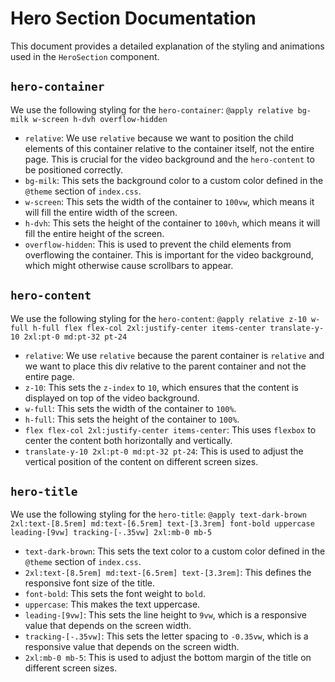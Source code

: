 # Hero Section Documentation

This document provides a detailed explanation of the styling and animations used in the `HeroSection` component.

## `hero-container`

We use the following styling for the `hero-container`: `@apply relative bg-milk w-screen h-dvh overflow-hidden`

-   `relative`: We use `relative` because we want to position the child elements of this container relative to the container itself, not the entire page. This is crucial for the video background and the `hero-content` to be positioned correctly.
-   `bg-milk`: This sets the background color to a custom color defined in the `@theme` section of `index.css`.
-   `w-screen`: This sets the width of the container to `100vw`, which means it will fill the entire width of the screen.
-   `h-dvh`: This sets the height of the container to `100vh`, which means it will fill the entire height of the screen.
-   `overflow-hidden`: This is used to prevent the child elements from overflowing the container. This is important for the video background, which might otherwise cause scrollbars to appear.

## `hero-content`

We use the following styling for the `hero-content`: `@apply relative z-10 w-full h-full flex flex-col 2xl:justify-center items-center translate-y-10 2xl:pt-0 md:pt-32 pt-24`

-   `relative`: We use `relative` because the parent container is `relative` and we want to place this div relative to the parent container and not the entire page.
-   `z-10`: This sets the `z-index` to `10`, which ensures that the content is displayed on top of the video background.
-   `w-full`: This sets the width of the container to `100%`.
-   `h-full`: This sets the height of the container to `100%`.
-   `flex flex-col 2xl:justify-center items-center`: This uses `flexbox` to center the content both horizontally and vertically.
-   `translate-y-10 2xl:pt-0 md:pt-32 pt-24`: This is used to adjust the vertical position of the content on different screen sizes.

## `hero-title`

We use the following styling for the `hero-title`: `@apply text-dark-brown 2xl:text-[8.5rem] md:text-[6.5rem] text-[3.3rem] font-bold uppercase leading-[9vw] tracking-[-.35vw] 2xl:mb-0 mb-5`

-   `text-dark-brown`: This sets the text color to a custom color defined in the `@theme` section of `index.css`.
-   `2xl:text-[8.5rem] md:text-[6.5rem] text-[3.3rem]`: This defines the responsive font size of the title.
-   `font-bold`: This sets the font weight to `bold`.
-   `uppercase`: This makes the text uppercase.
-   `leading-[9vw]`: This sets the line height to `9vw`, which is a responsive value that depends on the screen width.
-   `tracking-[-.35vw]`: This sets the letter spacing to `-0.35vw`, which is a responsive value that depends on the screen width.
-   `2xl:mb-0 mb-5`: This is used to adjust the bottom margin of the title on different screen sizes.
